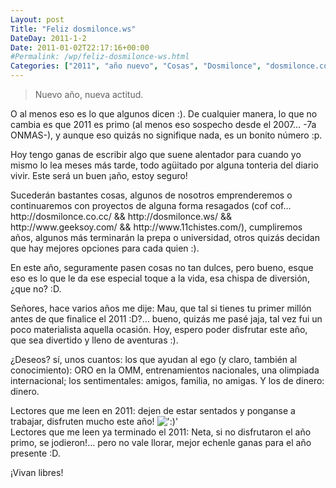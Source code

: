 ```yaml
---
Layout: post
Title: "Feliz dosmilonce.ws"
DateDay: 2011-1-2
Date: 2011-01-02T22:17:16+00:00
#Permalink: /wp/feliz-dosmilonce-ws.html
Categories: ["2011", "año nuevo", "Cosas", "Dosmilonce", "dosmilonce.co.cc", "dosmilonce.ws", "Mautematico", "Mis revoltosos pensamientos"]
---
```


<blockquote><p>Nuevo año, nueva actitud.</p></blockquote>
<p>O al menos eso es lo que algunos dicen :). De cualquier manera, lo que no cambia es que 2011 es primo (al menos eso sospecho desde el 2007&#8230; -7a ONMAS-), y aunque eso quizás no signifique nada, es un bonito número :p.</p>
<p>Hoy tengo ganas de escribir algo que suene alentador para cuando yo mismo lo lea meses más tarde, todo agüitado por alguna tonteria del diario vivir. Este será un buen ¡año, estoy seguro!</p>
<p>Sucederán bastantes cosas, algunos de nosotros emprenderemos o continuaremos con proyectos de alguna forma resagados (cof cof&#8230; http://dosmilonce.co.cc/ &amp;&amp; http://dosmilonce.ws/ &amp;&amp; http://www.geeksoy.com/ &amp;&amp; http://www.11chistes.com/), cumpliremos años, algunos más terminarán la prepa o universidad, otros quizás decidan que hay mejores opciones para cada quien :).</p>
<p>En este año, seguramente pasen cosas no tan dulces, pero bueno, esque eso es lo que le da ese especial toque a la vida, esa chispa de diversión, ¿que no? :D.</p>
<p>Señores, hace varios años me dije: Mau, que tal si tienes tu primer millón antes de que finalice el 2011 :D?&#8230; bueno, quizás me pasé jaja, tal vez fui un poco materialista aquella ocasión. Hoy, espero poder disfrutar este año, que sea divertido y lleno de aventuras :).</p>
<p>¿Deseos? sí, unos cuantos: los que ayudan al ego (y claro, también al conocimiento): ORO en la OMM, entrenamientos nacionales, una olimpiada internacional; los sentimentales: amigos, familia, no amigas. Y los de dinero: dinero.</p>
<p>Lectores que me leen en 2011: dejen de estar sentados y ponganse a trabajar, disfruten mucho este año! <img src=&#39;http://blog.mautematico.com/wp-content/plugins/smilies-themer/kopete+memes/smile.png&#39; alt=&#39;:)&#39; class=&#39;wp-smiley&#39; /> <br />
Lectores que me leen ya terminado el 2011: Neta, si no disfrutaron el año primo, se jodieron!&#8230; pero no vale llorar, mejor echenle ganas para el año presente :D.</p>
<p>¡Vivan libres!</p>
